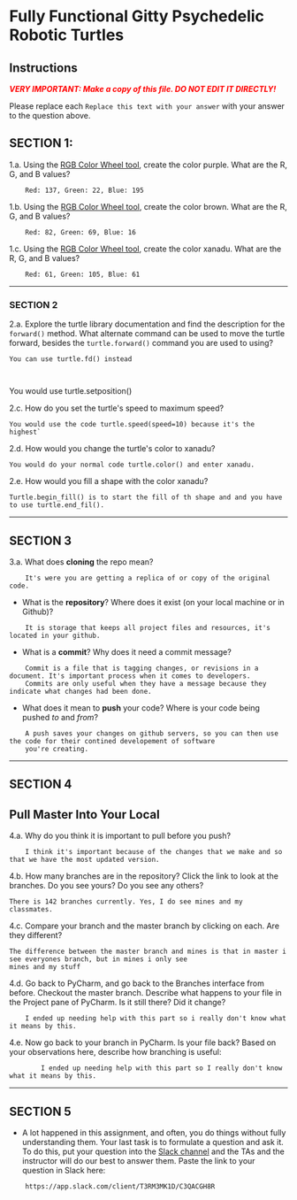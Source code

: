# Fully Functional Gitty Psychedelic Robotic Turtles

## Instructions

**_<span style="color:red">
    VERY IMPORTANT: Make a copy of this file. DO NOT EDIT IT DIRECTLY!
</span>_**

Please replace each `Replace this text with your answer` 
with your answer to the question above.

## SECTION 1: 

1.a. Using the [RGB Color Wheel tool](https://colorspire.com/rgb-color-wheel/), create the color purple. 
     What are the R, G, and B values?
```
    Red: 137, Green: 22, Blue: 195
```

1.b. Using the [RGB Color Wheel tool](https://colorspire.com/rgb-color-wheel/), create the color brown. 
     What are the R, G, and B values? 

```
    Red: 82, Green: 69, Blue: 16
```

1.c. Using the [RGB Color Wheel tool](https://colorspire.com/rgb-color-wheel/), create the color xanadu. 
     What are the R, G, and B values?

```
    Red: 61, Green: 105, Blue: 61
```

---

### SECTION 2

2.a. Explore the turtle library documentation and find the description for the 
     `forward()` method. What alternate command can be used to move the turtle forward, 
     besides the `turtle.forward()` command you are used to using?

```
You can use turtle.fd() instead 
```

```2.b. What command from the turtle library can be used to print the turtle's current location?
   
```
You would use turtle.setposition()
    
2.c. How do you set the turtle's speed to maximum speed?
   
```
You would use the code turtle.speed(speed=10) because it's the highest` 

```

2.d. How would you change the turtle's color to xanadu? 

```
You would do your normal code turtle.color() and enter xanadu. 
```

2.e. How would you fill a shape with the color xanadu?

```
Turtle.begin_fill() is to start the fill of th shape and and you have to use turtle.end_fil(). 
```

---

## SECTION 3

3.a. What does **cloning** the repo mean?

```
    It's were you are getting a replica of or copy of the original code. 
```


- What is the **repository**? Where does it exist (on your local machine or in Github)?

```
    It is storage that keeps all project files and resources, it's located in your github. 
```


- What is a **commit**? Why does it need a commit message?

```
    Commit is a file that is tagging changes, or revisions in a document. It's important process when it comes to developers.
    Commits are only useful when they have a message because they indicate what changes had been done. 
```


- What does it mean to **push** your code? Where is your code being pushed _to_ and _from_?

```
    A push saves your changes on github servers, so you can then use the code for their contined developement of software 
    you're creating. 
```

---

## SECTION 4

## Pull Master Into Your Local

4.a. Why do you think it is important to pull before you push?

```
    I think it's important because of the changes that we make and so that we have the most updated version. 
```

4.b. How many branches are in the repository? 
     Click the link to look at the branches. Do you see yours? Do you see any others? 

```
There is 142 branches currently. Yes, I do see mines and my classmates. 
```


4.c. Compare your branch and the master branch by clicking on each. Are they different?

``` 
The difference between the master branch and mines is that in master i see everyones branch, but in mines i only see
mines and my stuff
```


4.d. Go back to PyCharm, and go back to the Branches interface from before. Checkout the 
     master branch.
     Describe what happens to your file in the Project pane of PyCharm. Is it still 
     there? Did it change?

```
    I ended up needing help with this part so i really don't know what it means by this.  
```


4.e. Now go back to your branch in PyCharm. Is your file back? Based on your observations
     here, describe how branching is useful:

```
        I ended up needing help with this part so I really don't know what it means by this. 

```

---

## SECTION 5
- A lot happened in this assignment, and often, you do things without fully 
  understanding them. Your last task is to formulate a question and ask it. 
  To do this, put your question into the [Slack channel](https://bereacs.slack.com/archives/C3QACGH8R) and the TAs and the instructor 
  will do our best to answer them. Paste the link to your question in Slack here:

```
    https://app.slack.com/client/T3RM3MK1D/C3QACGH8R
    
```



